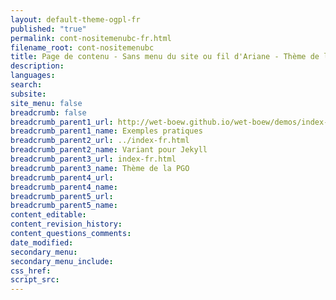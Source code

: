 ```yaml
---
layout: default-theme-ogpl-fr
published: "true"
permalink: cont-nositemenubc-fr.html
filename_root: cont-nositemenubc
title: Page de contenu - Sans menu du site ou fil d'Ariane - Thème de la PGO
description:
languages:
search:
subsite:
site_menu: false
breadcrumb: false
breadcrumb_parent1_url: http://wet-boew.github.io/wet-boew/demos/index-fra.html
breadcrumb_parent1_name: Exemples pratiques
breadcrumb_parent2_url: ../index-fr.html
breadcrumb_parent2_name: Variant pour Jekyll
breadcrumb_parent3_url: index-fr.html
breadcrumb_parent3_name: Thème de la PGO
breadcrumb_parent4_url:
breadcrumb_parent4_name:
breadcrumb_parent5_url:
breadcrumb_parent5_name:
content_editable:
content_revision_history:
content_questions_comments:
date_modified:
secondary_menu:
secondary_menu_include:
css_href:
script_src:
---
```


